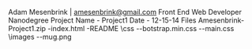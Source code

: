 Adam Mesenbrink  | amesenbrink@gmail.com
Front End Web Developer Nanodegree
Project Name - Project1
Date - 12-15-14
Files
Amesenbrink-Project1.zip
-index.html
-README
\css
--botstrap.min.css
--main.css
\images
--mug.png